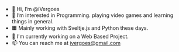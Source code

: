 - 👋 Hi, I’m @iVergoes
- 👀 I’m interested in Programming. playing video games and learning things in general.
- 🟧 Mainly working with Sveltje.js and Python these days.
- 💼 I'm currently working on a Web Based Project.
- 📫 You can reach me at ivergoes@gmail.com
